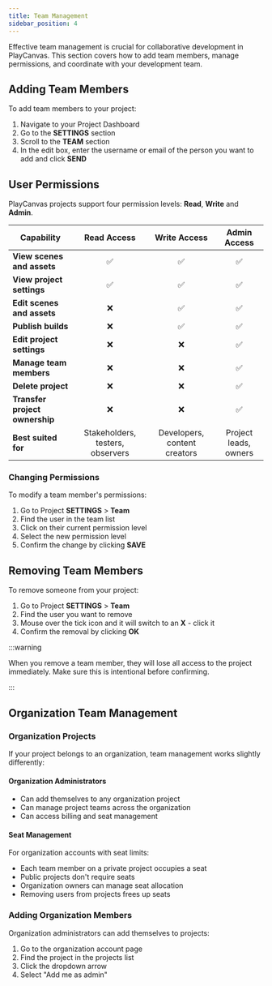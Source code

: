 ```yaml
---
title: Team Management
sidebar_position: 4
---
```


Effective team management is crucial for collaborative development in PlayCanvas. This section covers how to add team members, manage permissions, and coordinate with your development team.

## Adding Team Members

To add team members to your project:

1. Navigate to your Project Dashboard
2. Go to the **SETTINGS** section
3. Scroll to the **TEAM** section
4. In the edit box, enter the username or email of the person you want to add and click **SEND**

## User Permissions

PlayCanvas projects support four permission levels: **Read**, **Write** and **Admin**.

| Capability | Read Access | Write Access | Admin Access |
|------------| :---------: | :----------: | :----------: |
| **View scenes and assets** | ✅ | ✅ | ✅ |
| **View project settings** | ✅ | ✅ | ✅ |
| **Edit scenes and assets** | ❌ | ✅ | ✅ |
| **Publish builds** | ❌ | ✅ | ✅ |
| **Edit project settings** | ❌ | ❌ | ✅ |
| **Manage team members** | ❌ | ❌ | ✅ |
| **Delete project** | ❌ | ❌ | ✅ |
| **Transfer project ownership** | ❌ | ❌ | ✅ |
| **Best suited for** | Stakeholders, testers, observers | Developers, content creators | Project leads, owners |

### Changing Permissions

To modify a team member's permissions:

1. Go to Project **SETTINGS** > **Team**
2. Find the user in the team list
3. Click on their current permission level
4. Select the new permission level
5. Confirm the change by clicking **SAVE**

## Removing Team Members

To remove someone from your project:

1. Go to Project **SETTINGS** > **Team**
2. Find the user you want to remove
3. Mouse over the tick icon and it will switch to an **X** - click it
4. Confirm the removal by clicking **OK**

:::warning

When you remove a team member, they will lose all access to the project immediately. Make sure this is intentional before confirming.

:::

## Organization Team Management

### Organization Projects

If your project belongs to an organization, team management works slightly differently:

#### Organization Administrators

- Can add themselves to any organization project
- Can manage project teams across the organization
- Can access billing and seat management

#### Seat Management

For organization accounts with seat limits:

- Each team member on a private project occupies a seat
- Public projects don't require seats
- Organization owners can manage seat allocation
- Removing users from projects frees up seats

### Adding Organization Members

Organization administrators can add themselves to projects:

1. Go to the organization account page
2. Find the project in the projects list
3. Click the dropdown arrow
4. Select "Add me as admin"
